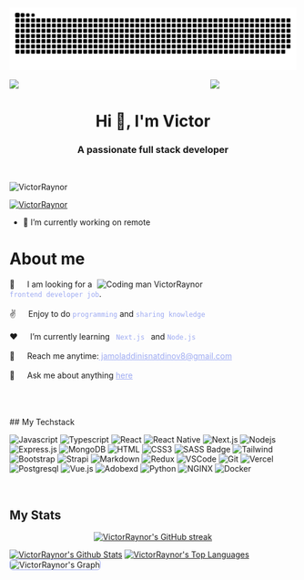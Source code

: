 
 
  ![Snake animation](https://github.com/VictorRaynor/VictorRaynor/blob/output/github-contribution-grid-snake.svg)
 



<div>
<img align="left" src="https://user-images.githubusercontent.com/65187002/144930161-2f783401-8d27-4fdf-a2f7-cc0ba32f1f1f.gif" width="30%" style="display:inline;"><img align="right" src="https://user-images.githubusercontent.com/65187002/144930161-2f783401-8d27-4fdf-a2f7-cc0ba32f1f1f.gif" width="30%" style="display:inline;">
<br>
<h1 align="center">Hi 👋, I'm Victor</h1>
<h3 align="center">A passionate full stack developer</h3>
<br>

</div>


<p align="left"> <img src="https://komarev.com/ghpvc/?username=VictorRaynor&label=Profile%20views&color=0e75b6&style=flat" alt="VictorRaynor" /> </p>

<p align="left"> <a href="https://github.com/ryo-ma/github-profile-trophy"><img src="https://github-profile-trophy.vercel.app/?username=VictorRaynor" alt="VictorRaynor" /></a> </p>

- 🔭 I’m currently working on remote

# About me

<p>
 <img align="right" width="350" src="./animation.gif" alt="Coding man VictorRaynor" />
👯 &emsp; I am looking for a <code style="color:#9DAAF2"> frontend developer job</code>.<br/><br/>
✌️ &emsp; Enjoy to do <code style="color:#9DAAF2">programming</code> and <code style="color:#9DAAF2">sharing knowledge</code> <br/><br/>
❤️ &emsp; I’m currently learning <code style="color:#9DAAF2"> Next.js </code> and <code style="color:#9DAAF2">Node.js</code><br/><br/>
📧 &emsp; Reach me anytime:<a style="color:#9DAAF2" href="mailto=jamoladdinisnatdinov8@gmail.com"> jamoladdinisnatdinov8@gmail.com</a><br/><br/>
💬 &emsp; Ask me about anything <a style="color:#9DAAF2" href="https://github.com/VictorRaynor/VictorRaynor/issues">here</a>

</p>

<br/>
<br/>
<br/>
## My Techstack

![Javascript](https://img.shields.io/badge/Javascript-09131B?style=for-the-badge&logo=javascript)
![Typescript](https://img.shields.io/badge/Typescript-09131B?style=for-the-badge&logo=typescript)
![React](https://img.shields.io/badge/-React-09131B?style=for-the-badge&logo=react&logoColor=61DBFB)
![React Native](https://img.shields.io/badge/React_Native-09131B?style=for-the-badge&logo=react&logoColor=61DAFB)
![Next.js](https://img.shields.io/badge/next.js-09131B?style=for-the-badge&logo=nextdotjs&logoColor=white)
![Nodejs](https://img.shields.io/badge/Nodejs-09131B?style=for-the-badge&logo=node.js&logoColor=3C873A)
![Express.js](https://img.shields.io/badge/Express.js-09131B?style=for-the-badge&logo=express&logoColor=white)
![MongoDB](https://img.shields.io/badge/MongoDB-09131B?style=for-the-badge&logo=mongodb)
![HTML](https://img.shields.io/badge/HTML5-09131B?style=for-the-badge&logo=html5)
![CSS3](https://img.shields.io/badge/CSS3-09131B?style=for-the-badge&logo=css3&logoColor=1572B6)
![SASS Badge](https://img.shields.io/badge/Sass-09131B?style=for-the-badge&logo=sass)
![Tailwind](https://img.shields.io/badge/Tailwind_CSS-09131B?style=for-the-badge&logo=tailwindcss&)
![Bootstrap](https://img.shields.io/badge/Bootstrap-09131B?style=for-the-badge&logo=bootstrap)
![Strapi](https://img.shields.io/badge/strapi-09131B?style=for-the-badge&logo=strapi&logoColor=4945FF)
![Markdown](https://img.shields.io/badge/Markdown-09131B?style=for-the-badge&logo=markdown&logoColor=white)
![Redux](https://img.shields.io/badge/Redux-09131B?style=for-the-badge&logo=redux&logoColor=764ABC)
![VSCode](https://img.shields.io/badge/Visual_Studio-09131B?style=for-the-badge&logo=visual%20studio&logoColor=005BA4)
![Git](https://img.shields.io/badge/Git-09131B?style=for-the-badge&logo=git)
![Vercel](https://img.shields.io/badge/Vercel-09131B?style=for-the-badge&logo=Vercel&logoColor=white)
![Postgresql](https://img.shields.io/badge/Postgresql-09131B?style=for-the-badge&logo=Postgresql&logoColor=31648C)
![Vue.js](https://img.shields.io/badge/Vue.js-09131B?style=for-the-badge&logo=Vue.js&logoColor=3FB17F)
![Adobexd](https://img.shields.io/badge/Adobexd-09131B?style=for-the-badge&logo=Adobexd&logoColor=FF61F6)
![Python](https://img.shields.io/badge/Python-09131B?style=for-the-badge&logo=Python&logoColor=FFDD54)
![NGINX](https://img.shields.io/badge/NGINX-09131B?style=for-the-badge&logo=NGINX&logoColor=009400)
![Docker](https://img.shields.io/badge/Docker-09131B?style=for-the-badge&logo=Docker&logoColor=119AD4)

<br/>

## My Stats

<p align="center">
  <a href="https://github.com/VictorRaynor" >
    <img src="https://github-readme-streak-stats.herokuapp.com/?user=VictorRaynor&theme=codeSTACKr&border=9DAAF2" alt="VictorRaynor's GitHub streak"/>
  </a>
</p>


<a> 
    <a href="https://github.com/VictorRaynor"><img alt="VictorRaynor's Github Stats" src="https://denvercoder1-github-readme-stats.vercel.app/api?username=VictorRaynor&show_icons=true&count_private=true&border_color=9DAAF2&bg_color=09131B&title_color=FF652F&icon_color=F8D866&text_color=FFFFFF" height="192px" width="49.5%"/></a>
  <a href="https://github.com/VictorRaynor"><img alt="VictorRaynor's Top Languages" src="https://denvercoder1-github-readme-stats.vercel.app/api/top-langs/?username=VictorRaynor&langs_count=8&layout=compact&border_color=9DAAF2&bg_color=09131B&text_color=FFFFFF&title_color=FF652F&icon_color=F8D866" height="192px" width="49.5%"/></a>
  <br/>
</a>

<!-- ![VictorRaynor's Graph](https://github-readme-activity-graph.vercel.app/graph?username=VictorRaynor&custom_title=VictorRaynor's%20GitHub%20Activity%20Graph&bg_color=0D1117&color=9DAAF2&line=9DAAF2&point=9DAAF2&area_color=FFFFFF&title_color=FFFFFF&area=true) -->
<img src="https://github-readme-activity-graph.vercel.app/graph?username=VictorRaynor&custom_title=VictorRaynor's%20GitHub%20Activity%20Graph&bg_color=09131B&color=9DAAF2&line=FF652F&point=9DAAF2&area_color=FF652F&title_color=FF652F&area=true" alt="VictorRaynor's Graph" style="border: 1px solid #9DAAF2; border-radius: 6px;" />
